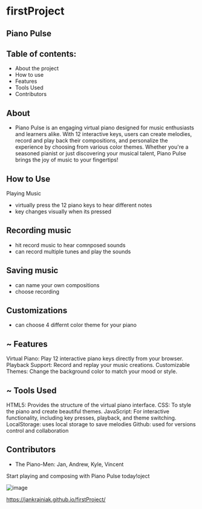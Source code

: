 # firstProject
## Piano Pulse

## Table of contents:
  * About the project
  * How to use
  * Features
  * Tools Used
  * Contributors

## About
  * Piano Pulse is an engaging virtual piano designed for music enthusiasts and learners alike. With 12 interactive keys, users can create melodies, record and play back their compositions, and personalize the experience by choosing from various color themes.
Whether you're a seasoned pianist or just discovering your musical talent, Piano Pulse brings the joy of music to your fingertips!

## How to Use
  Playing Music
  * virtually press the 12 piano keys to hear different notes
  * key changes visually when its pressed

## Recording music
  * hit record music to hear comnposed sounds
  * can record multiple tunes and play the sounds

## Saving music
  * can name your own compositions
  * choose recording

## Customizations
   * can choose 4 differnt color theme for your piano


## ~ Features 
  Virtual Piano: Play 12 interactive piano keys directly from your browser.
  Playback Support: Record and replay your music creations.
  Customizable Themes: Change the background color to match your mood or style.


## ~ Tools Used
  HTML5: Provides the structure of the virtual piano interface.
  CSS: To style the piano and create beautiful themes.
  JavaScript: For interactive functionality, including key presses, playback, and theme switching. 
  LocalStorage: uses local storage to save melodies
  Github: used for versions control and collaboration

## Contributors
  * The Piano-Men: Jan, Andrew, Kyle, Vincent

 Start playing and composing with Piano Pulse today!oject

 ![image](https://github.com/user-attachments/assets/6b1eea38-1a52-448c-96a7-d774c3bb2a99)

 https://jankrajniak.github.io/firstProject/

 
